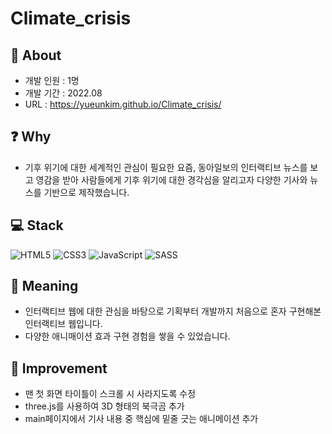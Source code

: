 # Climate_crisis

## 📑 About
* 개발 인원 : 1명
* 개발 기간 : 2022.08
* URL : https://yueunkim.github.io/Climate_crisis/

## ❓ Why
* 기후 위기에 대한 세계적인 관심이 필요한 요즘, 동아일보의 인터랙티브 뉴스를 보고 영감을 받아 사람들에게 기후 위기에 대한 경각심을 알리고자 다양한 기사와 뉴스를 기반으로 제작했습니다.  
## 💻 Stack
![HTML5](https://img.shields.io/badge/html5-%23E34F26.svg?style=for-the-badge&logo=html5&logoColor=white)
![CSS3](https://img.shields.io/badge/css3-%231572B6.svg?style=for-the-badge&logo=css3&logoColor=white)
![JavaScript](https://img.shields.io/badge/javascript-%23323330.svg?style=for-the-badge&logo=javascript&logoColor=%23F7DF1E)
![SASS](https://img.shields.io/badge/SASS-hotpink.svg?style=for-the-badge&logo=SASS&logoColor=white)

## 🔎 Meaning
* 인터랙티브 웹에 대한 관심을 바탕으로 기획부터 개발까지 처음으로 혼자 구현해본 인터랙티브 웹입니다.
* 다양한 애니매이션 효과 구현 경험을 쌓을 수 있었습니다. 

## 🔨 Improvement
* 맨 첫 화면 타이틀이 스크롤 시 사라지도록 수정
* three.js를 사용하여 3D 형태의 북극곰 추가
* main페이지에서 기사 내용 중 핵심에 밑줄 긋는 애니메이션 추가
